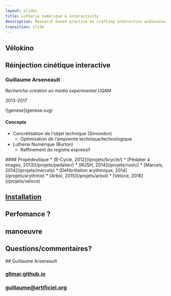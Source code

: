 ```yaml
---
layout: slides
title: Lutherie numérique & interactivity 
description: Research based practice on crafting interactive audiovisual experiences.   
transition: slide
---
```


<link rel="stylesheet" href="blackG.css" id="theme">

<section data-markdown>

#  Vélokino

## Réinjection cinétique interactive


### Guillaume Arseneault

*Recherche-création en média expérimental* UQAM

2013-2017

</section>


<section data-markdown>
![genese](genese.svg)
</section>

<section data-markdown>

#### Concepts

* Concrétisation de l'objet technique (Simondon)
	* Optimisation de l'empreinte technique/technologique
* Lutherie Numérique (Burton)
	* Raffinement du registre expressif


</section>

<section data-markdown>
#### Propédeutique
* [B-Cycle, 2012](/projets/bcycle/)
* [Pédalier à images, 2013](/projets/pedalier/)
* [RUSH, 2014](/projets/rush/)
* [Marcels, 2014](/projets/marcels)
* [Défibrillation arythmique, 2014](/projets/arythmie)
* [Arbol, 2015](/projets/arbol)
* [Veloce, 2016](/projets/veloce)

</section>




<section data-markdown>

# [Installation](/projets/velokino/)
# Perfomance ?
# manoeuvre

</section>


<section data-markdown>

# Questions/commentaires?

</section>



<section data-markdown>
## Guillaume Arseneault

### [gllmar.github.io](http://www.gllmar.github.io)



### [guillaume@artificiel.org](mailto:guillaume@artificiel.org)

</section>




